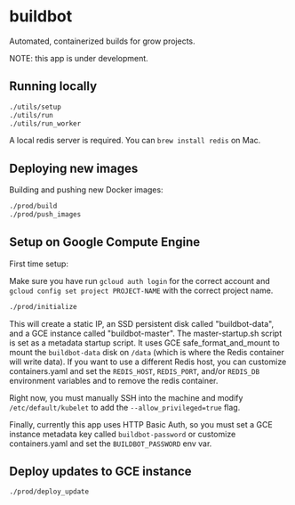 # buildbot

Automated, containerized builds for grow projects.

NOTE: this app is under development.

## Running locally

```bash
./utils/setup
./utils/run
./utils/run_worker
```

A local redis server is required. You can `brew install redis` on Mac.

## Deploying new images

Building and pushing new Docker images:

```bash
./prod/build
./prod/push_images
```

## Setup on Google Compute Engine

First time setup:

Make sure you have run `gcloud auth login` for the correct account and
`gcloud config set project PROJECT-NAME` with the correct project name.

```bash
./prod/initialize
```

This will create a static IP, an SSD persistent disk called "buildbot-data", and a GCE
instance called "buildbot-master". The master-startup.sh script is set as a metadata startup script.
It uses GCE safe_format_and_mount to mount the `buildbot-data` disk on `/data` (which is where the
Redis container will write data). If you want to use a different Redis host, you can customize
containers.yaml and set the `REDIS_HOST`, `REDIS_PORT`, and/or `REDIS_DB` environment variables
and to remove the redis container.

Right now, you must manually SSH into the machine and modify `/etc/default/kubelet` to add the
`--allow_privileged=true` flag.

Finally, currently this app uses HTTP Basic Auth, so you must set a GCE instance metadata key
called `buildbot-password` or customize containers.yaml and set the `BUILDBOT_PASSWORD` env var.

## Deploy updates to GCE instance

```
./prod/deploy_update
```
